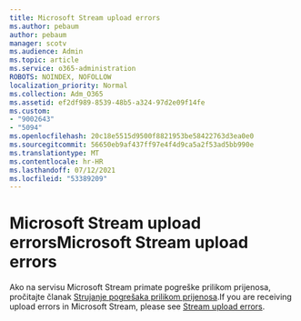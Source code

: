 ```yaml
---
title: Microsoft Stream upload errors
ms.author: pebaum
author: pebaum
manager: scotv
ms.audience: Admin
ms.topic: article
ms.service: o365-administration
ROBOTS: NOINDEX, NOFOLLOW
localization_priority: Normal
ms.collection: Adm_O365
ms.assetid: ef2df989-8539-48b5-a324-97d2e09f14fe
ms.custom:
- "9002643"
- "5094"
ms.openlocfilehash: 20c18e5515d9500f8821953be58422763d3ea0e0
ms.sourcegitcommit: 56650eb9af437ff97e4f4d9ca5a2f53ad5bb990e
ms.translationtype: MT
ms.contentlocale: hr-HR
ms.lasthandoff: 07/12/2021
ms.locfileid: "53389209"
---
```

# <a name="microsoft-stream-upload-errors"></a><span data-ttu-id="27992-102">Microsoft Stream upload errors</span><span class="sxs-lookup"><span data-stu-id="27992-102">Microsoft Stream upload errors</span></span>

<span data-ttu-id="27992-103">Ako na servisu Microsoft Stream primate pogreške prilikom prijenosa, pročitajte članak [Strujanje pogrešaka prilikom prijenosa](/stream/portal-understanding-upload-errors).</span><span class="sxs-lookup"><span data-stu-id="27992-103">If you are receiving upload errors in Microsoft Stream, please see [Stream upload errors](/stream/portal-understanding-upload-errors).</span></span>
